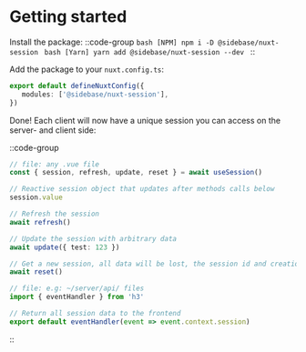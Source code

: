 # Getting started

Install the package:
   ::code-group
     ```bash [NPM]
     npm i -D @sidebase/nuxt-session
     ```
     ```bash [Yarn]
     yarn add @sidebase/nuxt-session --dev
     ```
   ::

Add the package to your `nuxt.config.ts`:

```ts
export default defineNuxtConfig({
   modules: ['@sidebase/nuxt-session'],
})
```

Done! Each client will now have a unique session you can access on the server- and client side: 

::code-group
```ts [Client side]
// file: any .vue file
const { session, refresh, update, reset } = await useSession()

// Reactive session object that updates after methods calls below
session.value

// Refresh the session
await refresh()

// Update the session with arbitrary data
await update({ test: 123 })

// Get a new session, all data will be lost, the session id and creation time will change
await reset()
```
```ts [Server side]
// file: e.g: ~/server/api/ files
import { eventHandler } from 'h3'

// Return all session data to the frontend
export default eventHandler(event => event.context.session)
```
::
